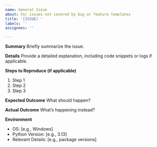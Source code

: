 ```yaml
---
name: General Issue
about: For issues not covered by bug or feature templates
title: '[ISSUE] '
labels: ''
assignees: ''

---
```


**Summary**
Briefly summarize the issue.

**Details**
Provide a detailed explanation, including code snippets or logs if applicable.

**Steps to Reproduce (if applicable)**
1. Step 1
2. Step 2
3. Step 3

**Expected Outcome**
What should happen?

**Actual Outcome**
What’s happening instead?

**Environment**
- OS: [e.g., Windows]
- Python Version: [e.g., 3.13]
- Relevant Details: [e.g., package versions]